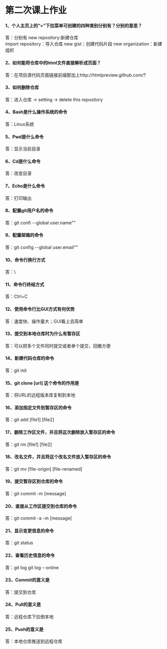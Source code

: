 # 第二次课上作业
#### 1、个人主页上的“+”下拉菜单可创建的四种类别分别有？分别的意思？
  答：分别有 new repository:新建仓库   
  import repository：导入仓库
  new gist：创建代码片段
  new organization：新建组织
    
#### 2、如何能将仓库中的html文件直接解析成页面？
  答：在项目源代码页面链接前缀那加上http://htmlpreview.github.com/?	
	
#### 3、如何删除仓库
  答：进入仓库 -> setting -> delete this repository

#### 4、Bash是什么操作系统的命令
  答：Linux系统

#### 5、Pwd是什么命令
  答：显示当前目录

#### 6、Cd是什么命令
  答：改变目录
#### 7、Echo是什么命令
   答：打印输出

#### 8、配置git用户名的命令
答：git confi --global user.name""

#### 9、配置邮箱的命令
答：git config --global user.email""

#### 10、命令行换行方式
  答：\

#### 11、命令行终结方式
 答：Ctrl+C

#### 12、使用命令行比GUI方式有何优势
  答：速度快、操作量大；GUI看上去简单

#### 13、提交到本地仓库时为什么有暂存区
 答：可以把多个文件同时提交或者单个提交，回撤方便
#### 14、新建代码仓库的命令
 答：git init
#### 15、git clone [url] 这个命令的作用是
   答：将URL的远程版本库复制到本地
#### 16、添加指定文件到暂存区的命令
  答：git add [file1] [file2]
#### 17、删除工作区文件，并且将这次删除放入暂存区的命令
  答：git rm [file1] [file2]
#### 18、改名文件，并且将这个改名文件放入暂存区的命令
  答：git mv [file-origin] [file-renamed]
#### 19、提交暂存区到仓库的命令
  答：git commit -m [message]
#### 20、直接从工作区提交到仓库的命令
  答：git commit -a -m [message]
#### 21、显示变更信息的命令
  答：git status
#### 22、查看历史信息的命令
  答：git log  git log --online
#### 23、Commit的意义是
  答：提交到仓库
#### 24、Pull的意义是
答：远程仓库下拉倒本地
#### 25、Push的意义是
答：本地仓库推送到远程仓库
